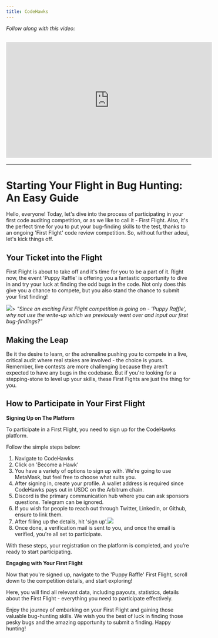 ```yaml
---
title: CodeHawks
---
```


_Follow along with this video:_

## <iframe width="560" height="315" src="https://vimeo.com/889509171/00b0223b86?share=copy" title="vimeo" frameborder="0" allow="accelerometer; autoplay; clipboard-write; encrypted-media; gyroscope; picture-in-picture; web-share" allowfullscreen></iframe>

---

# Starting Your Flight in Bug Hunting: An Easy Guide

Hello, everyone! Today, let's dive into the process of participating in your first code auditing competition, or as we like to call it - First Flight. Also, it's the perfect time for you to put your bug-finding skills to the test, thanks to an ongoing 'First Flight' code review competition. So, without further adeui, let's kick things off.

## Your Ticket into the Flight

First Flight is about to take off and it's time for you to be a part of it. Right now, the event 'Puppy Raffle' is offering you a fantastic opportunity to dive in and try your luck at finding the odd bugs in the code. Not only does this give you a chance to compete, but you also stand the chance to submit your first finding!

![](https://cdn.videotap.com/TJBOFC6kVtUDQe7zHlIz-17.47.png)> _"Since an exciting First Flight competition is going on - 'Puppy Raffle', why not use the write-up which we previously went over and input our first bug-findings?"_

## Making the Leap

Be it the desire to learn, or the adrenaline pushing you to compete in a live, critical audit where real stakes are involved - the choice is yours. Remember, live contests are more challenging because they aren’t expected to have any bugs in the codebase. But if you're looking for a stepping-stone to level up your skills, these First Fights are just the thing for you.

## How to Participate in Your First Flight

**Signing Up on The Platform**

To participate in a First Flight, you need to sign up for the CodeHawks platform.

Follow the simple steps below:

1. Navigate to CodeHawks
2. Click on 'Become a Hawk'
3. You have a variety of options to sign up with. We're going to use MetaMask, but feel free to choose what suits you.
4. After signing in, create your profile. A wallet address is required since CodeHawks pays out in USDC on the Arbitrum chain.
5. Discord is the primary communication hub where you can ask sponsors questions. Telegram can be ignored.
6. If you wish for people to reach out through Twitter, LinkedIn, or Github, ensure to link them.
7. After filling up the details, hit 'sign up'.![](https://cdn.videotap.com/B7E2KwVjnd1XFN3KOGF0-96.07.png)
8. Once done, a verification mail is sent to you, and once the email is verified, you're all set to participate.

With these steps, your registration on the platform is completed, and you’re ready to start participating.

**Engaging with Your First Flight**

Now that you're signed up, navigate to the 'Puppy Raffle' First Flight, scroll down to the competition details, and start exploring!

Here, you will find all relevant data, including payouts, statistics, details about the First Flight - everything you need to participate effectively.

Enjoy the journey of embarking on your First Flight and gaining those valuable bug-hunting skills. We wish you the best of luck in finding those pesky bugs and the amazing opportunity to submit a finding. Happy hunting!
